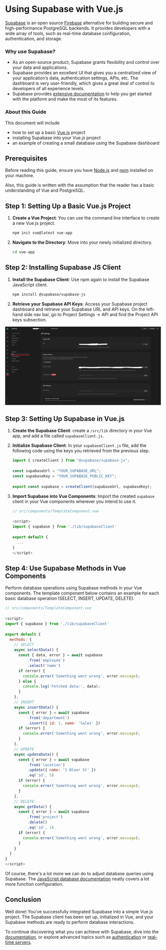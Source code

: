 # Using Supabase with Vue.js

[Supabase](https://supabase.com) is an open source [Firebase](https://firebase.google.com/) alternative for building secure and high-performance PostgreSQL backends. It provides developers with a wide array of tools, such as real-time database configuration, authentication, and storage.

### Why use Supabase?

- As an open-source product, Supabase grants flexibility and control over your data and applications.
- Supabase provides an excellent UI that gives you a centralized view of your application’s data, authentication settings, APIs, etc. The dashboard is very user-friendly, which gives a great deal of control to developers of all experience levels.
- Supabase provides [extensive documentation](https://supabase.com/docs) to help you get started with the platform and make the most of its features.

### About this Guide

This document will include

- how to set up a basic [Vue.js](https://vuejs.org/) project
- installing Supabase into your Vue.js project
- an example of creating a small database using the Supabase dashboard

## Prerequisites

Before reading this guide, ensure you have [Node.js](https://nodejs.org/en/) and [npm](https://www.npmjs.com/) installed on your machine.

Also, this guide is written with the assumption that the reader has a basic understanding of Vue and PostgreSQL.

## Step 1: Setting Up a Basic Vue.js Project

1. **Create a Vue Project**: You can use the command line interface to create a new Vue.js project.

   ```bash
   npm init vue@latest vue-app
   ```

2. **Navigate to the Directory**: Move into your newly initialized directory.
   ```bash
   cd vue-app
   ```

## Step 2: Installing Supabase JS Client

1. **Install the Supabase Client**: Use npm again to install the Supabase JavaScript client.

   ```bash
   npm install @supabase/supabase-js
   ```

2. **Retrieve your Supabase API Keys**: Access your Supabase project dashboard and retrieve your Supabase URL and API keys. On the left-hand side nav bar, go to Project Settings → API and find the Project API keys subsection.

![](./assets/supabasekeys.png)

## Step 3: Setting Up Supabase in Vue.js

1. **Create the Supabase Client**: create a `/src/lib` directory in your Vue app, and add a file called `supabaseClient.js`.

2. **Initialize Supabase Client**: In your `supabaseClient.js` file, add the following code using the keys you retrieved from the previous step.

   ```javascript
   import { createClient } from "@supabase/supabase-js";

   const supabaseUrl = "YOUR_SUPABASE_URL";
   const supabaseKey = "YOUR_SUPABASE_PUBLIC_KEY";

   export const supabase = createClient(supabaseUrl, supabaseKey);
   ```

3. **Import Supabase into Vue Components**: Import the created `supabase` client in your Vue components wherever you intend to use it.

   ```javascript
   // src/components/TemplateComponent.vue

   <script>
   import { supabase } from './lib/supabaseClient'

   export default {
     ...
   }
   </script>
   ```

## Step 4: Use Supabase Methods in Vue Components

Perform database operations using Supabase methods in your Vue components. The template component below contains an example for each basic database operation (SELECT, INSERT, UPDATE, DELETE).

```javascript
// src/components/TemplateComponent.vue

<script>
import { supabase } from './lib/supabaseClient'

export default {
  methods: {
    // SELECT
    async selectData() {
      const { data, error } = await supabase
          .from('employee')
          .select('name')
      if (error) {
        console.error('Something went wrong', error.message);
      } else {
        console.log('Fetched data:', data);
      }
    },
    // INSERT
    async insertData() {
      const { error } = await supabase
          .from('department')
          .insert({ id: 1, name: 'Sales' })
      if (error) {
        console.error('Something went wrong', error.message);
      }
    },
    // UPDATE
    async updateData() {
      const { error } = await supabase
          .from('location')
          .update({ name: '1 Bloor St' })
          .eq('id', 5)
      if (error) {
        console.error('Something went wrong', error.message);
      }
    },
    // DELETE
    async getData() {
      const { error } = await supabase
          .from('project')
          .delete()
          .eq('id', 1)
      if (error) {
        console.error('Something went wrong', error.message);
      }
    }
  }
}
</script>
```

Of course, there's a lot more we can do to adjust database queries using Supabase. The [JavaScript database documentation](https://supabase.com/docs/reference/javascript/select) neatly covers a lot more function configuration.

## Conclusion

Well done! You've successfully integrated Supabase into a simple Vue.js project. The Supabase client has been set up, initialized in Vue, and your Supabase methods are ready to perform database interactions.

To continue discovering what you can achieve with Supabase, dive into the [documentation](https://supabase.com/docs/guides/getting-started/features), or explore advanced topics such as [authentication](https://supabase.com/docs/guides/auth) or [real-time servers](https://supabase.com/docs/guides/realtime).
